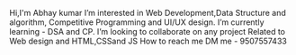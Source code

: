 Hi,I'm Abhay kumar
I’m interested in Web Development,Data Structure and algorithm, Competitive Programming and UI/UX design.
I’m currently learning - DSA and CP.
 I’m looking to collaborate on any project Related to Web design and HTML,CSSand JS
How to reach me DM me - 9507557433


<!---
abhay1201/abhay1201 is a ✨ special ✨ repository because its `README.md` (this file) appears on your GitHub profile.
You can click the Preview link to take a look at your changes.
--->
